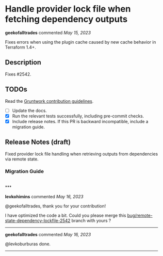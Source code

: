 # Handle provider lock file when fetching dependency outputs

**geekofalltrades** commented *May 15, 2023*

Fixes errors when using the plugin cache caused by new cache behavior in Terraform 1.4+.

<!-- Prepend '[WIP]' to the title if this PR is still a work-in-progress. Remove it when it is ready for review! -->

## Description

Fixes #2542.

<!-- Description of the changes introduced by this PR. -->

## TODOs

Read the [Gruntwork contribution guidelines](https://gruntwork.notion.site/Gruntwork-Coding-Methodology-02fdcd6e4b004e818553684760bf691e).

- [ ] Update the docs.
- [x] Run the relevant tests successfully, including pre-commit checks.
- [x] Include release notes. If this PR is backward incompatible, include a migration guide.

## Release Notes (draft)

<!-- One-line description of the PR that can be included in the final release notes. -->
Fixed provider lock file handling when retrieving outputs from dependencies via remote state.

### Migration Guide

<!-- Important: If you made any backward incompatible changes, then you must write a migration guide! -->


<br />
***


**levkohimins** commented *May 16, 2023*

@geekofalltrades, thank you for your contribution! 

I have optimized the code a bit. Could you please merge this [bug/remote-state-dependency-lockfile-2542](https://github.com/geekofalltrades/terragrunt/compare/bug/remote-state-dependency-lockfile-2542...gruntwork-io:terragrunt:bug/remote-state-dependency-lockfile-2542) branch with yours  ?
***

**geekofalltrades** commented *May 16, 2023*

@levkoburburas done.
***

